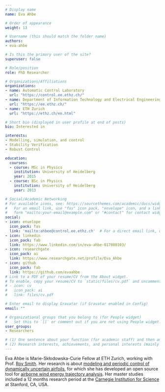```yaml
---
# Display name
name: Eva Ahbe

# Order of appearance
weight: 13

# Username (this should match the folder name)
authors:
- eva-ahbe

# Is this the primary user of the site?
superuser: false

# Role/position
role: PhD Researcher

# Organizations/Affiliations
organizations:
- name: Automatic Control Laboratory
  url: "https://control.ee.ethz.ch/"
- name: Department of Information Technology and Electrical Engineering
  url: "https://ee.ethz.ch/"
- name: ETH Zurich
  url: "https://ethz.ch/en.html"

# Short bio (displayed in user profile at end of posts)
bio: Interested in

interests:
- Modelling, simulation, and control
- Stability Verification
- Robust Control

education:
  courses:
  - course: MSc in Physics
    institution: University of Heidelberg
    year: 2015
  - course: BSc in Physics
    institution: University of Heidelberg
    year: 2013

# Social/Academic Networking
# For available icons, see: https://sourcethemes.com/academic/docs/widgets/#icons
#   For an email link, use "fas" icon pack, "envelope" icon, and a link in the
#   form "mailto:your-email@example.com" or "#contact" for contact widget.
social:
- icon: envelope
  icon_pack: fas
  link: 'mailto:ahbee@control.ee.ethz.ch'  # For a direct email link, use "mailto:test@example.org".
- icon: linkedin
  icon_pack: fab
  link: https://www.linkedin.com/in/eva-ahbe-017080103/
- icon: researchgate
  icon_pack: ai
  link: https://www.researchgate.net/profile/Eva_Ahbe
- icon: github
  icon_pack: fab
  link: https://github.com/evaahbe
# Link to a PDF of your resume/CV from the About widget.
# To enable, copy your resume/CV to `static/files/cv.pdf` and uncomment the lines below.  
# - icon: cv
#   icon_pack: ai
#   link: files/cv.pdf

# Enter email to display Gravatar (if Gravatar enabled in Config)
email: ""

# Organizational groups that you belong to (for People widget)
#   Set this to `[]` or comment out if you are not using People widget.  
user_groups:
- Researchers

# (1) One sentence about your function (for academic staff) and then another sentence about your role(s) within the training network
# (2) Research interests, achievements, and personal interests (mainly for researchers)
---
```


Eva Ahbe is Marie-Skłodowska-Curie Fellow at ETH Zurich, working with Prof. [Roy Smith](/authors/roy-smith/). Her research is about [modeling and periodic control of dynamically uncertain airfoils](/project/esr13/), for which she has developed an open source tool for [airborne wind energy trajectory analysis](https://github.com/evaahbe/AWE_tool/). Her master studies included a 12 months research period at the [Carnegie Institution for Science](https://carnegiescience.edu/) at Stanford, CA, USA.
